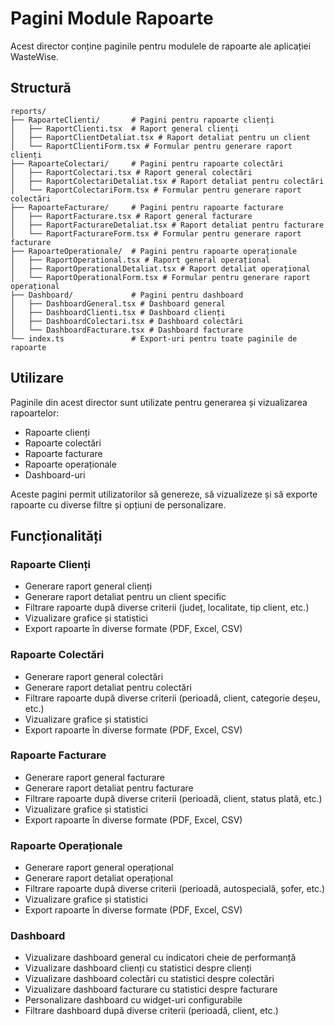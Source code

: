 # Pagini Module Rapoarte

Acest director conține paginile pentru modulele de rapoarte ale aplicației WasteWise.

## Structură

```
reports/
├── RapoarteClienti/       # Pagini pentru rapoarte clienți
│   ├── RaportClienti.tsx  # Raport general clienți
│   ├── RaportClientDetaliat.tsx # Raport detaliat pentru un client
│   └── RaportClientiForm.tsx # Formular pentru generare raport clienți
├── RapoarteColectari/     # Pagini pentru rapoarte colectări
│   ├── RaportColectari.tsx # Raport general colectări
│   ├── RaportColectariDetaliat.tsx # Raport detaliat pentru colectări
│   └── RaportColectariForm.tsx # Formular pentru generare raport colectări
├── RapoarteFacturare/     # Pagini pentru rapoarte facturare
│   ├── RaportFacturare.tsx # Raport general facturare
│   ├── RaportFacturareDetaliat.tsx # Raport detaliat pentru facturare
│   └── RaportFacturareForm.tsx # Formular pentru generare raport facturare
├── RapoarteOperationale/  # Pagini pentru rapoarte operaționale
│   ├── RaportOperational.tsx # Raport general operațional
│   ├── RaportOperationalDetaliat.tsx # Raport detaliat operațional
│   └── RaportOperationalForm.tsx # Formular pentru generare raport operațional
├── Dashboard/             # Pagini pentru dashboard
│   ├── DashboardGeneral.tsx # Dashboard general
│   ├── DashboardClienti.tsx # Dashboard clienți
│   ├── DashboardColectari.tsx # Dashboard colectări
│   └── DashboardFacturare.tsx # Dashboard facturare
└── index.ts               # Export-uri pentru toate paginile de rapoarte
```

## Utilizare

Paginile din acest director sunt utilizate pentru generarea și vizualizarea rapoartelor:

- Rapoarte clienți
- Rapoarte colectări
- Rapoarte facturare
- Rapoarte operaționale
- Dashboard-uri

Aceste pagini permit utilizatorilor să genereze, să vizualizeze și să exporte rapoarte cu diverse filtre și opțiuni de personalizare.

## Funcționalități

### Rapoarte Clienți

- Generare raport general clienți
- Generare raport detaliat pentru un client specific
- Filtrare rapoarte după diverse criterii (județ, localitate, tip client, etc.)
- Vizualizare grafice și statistici
- Export rapoarte în diverse formate (PDF, Excel, CSV)

### Rapoarte Colectări

- Generare raport general colectări
- Generare raport detaliat pentru colectări
- Filtrare rapoarte după diverse criterii (perioadă, client, categorie deșeu, etc.)
- Vizualizare grafice și statistici
- Export rapoarte în diverse formate (PDF, Excel, CSV)

### Rapoarte Facturare

- Generare raport general facturare
- Generare raport detaliat pentru facturare
- Filtrare rapoarte după diverse criterii (perioadă, client, status plată, etc.)
- Vizualizare grafice și statistici
- Export rapoarte în diverse formate (PDF, Excel, CSV)

### Rapoarte Operaționale

- Generare raport general operațional
- Generare raport detaliat operațional
- Filtrare rapoarte după diverse criterii (perioadă, autospecială, șofer, etc.)
- Vizualizare grafice și statistici
- Export rapoarte în diverse formate (PDF, Excel, CSV)

### Dashboard

- Vizualizare dashboard general cu indicatori cheie de performanță
- Vizualizare dashboard clienți cu statistici despre clienți
- Vizualizare dashboard colectări cu statistici despre colectări
- Vizualizare dashboard facturare cu statistici despre facturare
- Personalizare dashboard cu widget-uri configurabile
- Filtrare dashboard după diverse criterii (perioadă, client, etc.)
